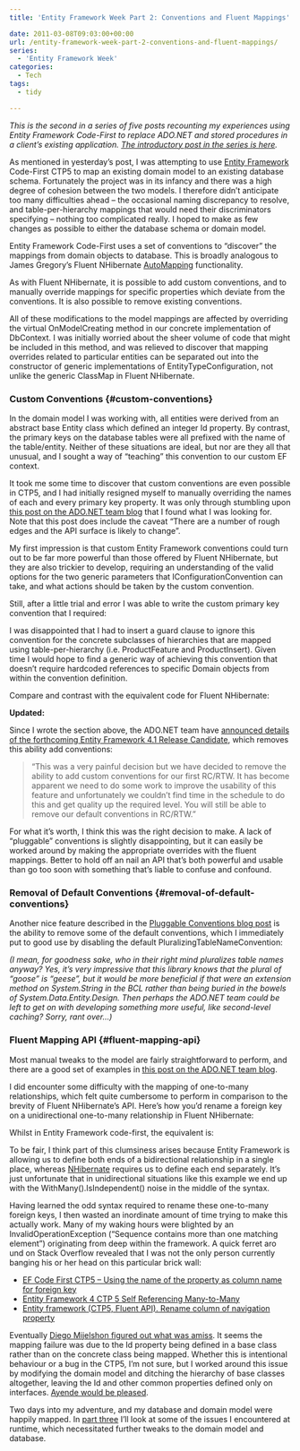 ```yaml
---
title: 'Entity Framework Week Part 2: Conventions and Fluent Mappings'

date: 2011-03-08T09:03:00+00:00
url: /entity-framework-week-part-2-conventions-and-fluent-mappings/
series:
  - 'Entity Framework Week'
categories:
  - Tech
tags:
  - tidy

---
```

_This is the second in a series of five posts recounting my experiences using Entity Framework Code-First to replace ADO.NET and stored procedures in a client’s existing application. [The introductory post in the series is here][1]._

As mentioned in yesterday’s post, I was attempting to use [Entity Framework][2] Code-First CTP5 to map an existing domain model to an existing database schema. Fortunately the project was in its infancy and there was a high degree of cohesion between the two models. I therefore didn’t anticipate too many difficulties ahead – the occasional naming discrepancy to resolve, and table-per-hierarchy mappings that would need their discriminators specifying – nothing too complicated really. I hoped to make as few changes as possible to either the database schema or domain model.

Entity Framework Code-First uses a set of conventions to “discover” the mappings from domain objects to database. This is broadly analogous to James Gregory’s Fluent NHibernate [AutoMapping][3] functionality.

As with Fluent NHibernate, it is possible to add custom conventions, and to manually override mappings for specific properties which deviate from the conventions. It is also possible to remove existing conventions.

All of these modifications to the model mappings are affected by overriding the virtual OnModelCreating method in our concrete implementation of DbContext. I was initially worried about the sheer volume of code that might be included in this method, and was relieved to discover that mapping overrides related to particular entities can be separated out into the constructor of generic implementations of EntityTypeConfiguration, not unlike the generic ClassMap in Fluent NHibernate.

### Custom Conventions {#custom-conventions}

In the domain model I was working with, all entities were derived from an abstract base Entity class which defined an integer Id property. By contrast, the primary keys on the database tables were all prefixed with the name of the table/entity. Neither of these situations are ideal, but nor are they all that unusual, and I sought a way of “teaching” this convention to our custom EF context.

It took me some time to discover that custom conventions are even possible in CTP5, and I had initially resigned myself to manually overriding the names of each and every primary key property. It was only through stumbling upon [this post on the ADO.NET team blog][4] that I found what I was looking for. Note that this post does include the caveat “There are a number of rough edges and the API surface is likely to change”.

My first impression is that custom Entity Framework conventions could turn out to be far more powerful than those offered by Fluent NHibernate, but they are also trickier to develop, requiring an understanding of the valid options for the two generic parameters that IConfigurationConvention can take, and what actions should be taken by the custom convention.

Still, after a little trial and error I was able to write the custom primary key convention that I required:

<!--kg-card-begin: html-->

<!--kg-card-end: html-->

I was disappointed that I had to insert a guard clause to ignore this convention for the concrete subclasses of hierarchies that are mapped using table-per-hierarchy (i.e. ProductFeature and ProductInsert). Given time I would hope to find a generic way of achieving this convention that doesn’t require hardcoded references to specific Domain objects from within the convention definition.

Compare and contrast with the equivalent code for Fluent NHibernate:

<!--kg-card-begin: html-->

<!--kg-card-end: html-->

**Updated:**

Since I wrote the section above, the ADO.NET team have [announced details of the forthcoming Entity Framework 4.1 Release Candidate][5], which removes this ability add conventions:

> “This was a very painful decision but we have decided to remove the ability to add custom conventions for our first RC/RTW. It has become apparent we need to do some work to improve the usability of this feature and unfortunately we couldn’t find time in the schedule to do this and get quality up the required level. You will still be able to remove our default conventions in RC/RTW.”

For what it’s worth, I think this was the right decision to make. A lack of “pluggable” conventions is slightly disappointing, but it can easily be worked around by making the appropriate overrides with the fluent mappings. Better to hold off an nail an API that’s both powerful and usable than go too soon with something that’s liable to confuse and confound.

### Removal of Default Conventions {#removal-of-default-conventions}

Another nice feature described in the [Pluggable Conventions blog post][4] is the ability to remove some of the default conventions, which I immediately put to good use by disabling the default PluralizingTableNameConvention:

<!--kg-card-begin: html-->

<!--kg-card-end: html-->

_(I mean, for goodness sake, who in their right mind pluralizes table names anyway? Yes, it’s very impressive that this library knows that the plural of “goose” is “geese”, but it would be more beneficial if that were an extension method on System.String in the BCL rather than being buried in the bowels of System.Data.Entity.Design. Then perhaps the ADO.NET team could be left to get on with developing something more useful, like second-level caching? Sorry, rant over…)_

### Fluent Mapping API {#fluent-mapping-api}

Most manual tweaks to the model are fairly straightforward to perform, and there are a good set of examples in [this post on the ADO.NET team blog][6].

I did encounter some difficulty with the mapping of one-to-many relationships, which felt quite cumbersome to perform in comparison to the brevity of Fluent NHibernate’s API. Here’s how you’d rename a foreign key on a unidirectional one-to-many relationship in Fluent NHibernate:

<!--kg-card-begin: html-->

<!--kg-card-end: html-->

Whilst in Entity Framework code-first, the equivalent is:

<!--kg-card-begin: html-->

<!--kg-card-end: html-->

To be fair, I think part of this clumsiness arises because Entity Framework is allowing us to define both ends of a bidirectional relationship in a single place, whereas [NHibernate][7] requires us to define each end separately. It’s just unfortunate that in unidirectional situations like this example we end up with the WithMany().IsIndependent() noise in the middle of the syntax.

Having learned the odd syntax required to rename these one-to-many foreign keys, I then wasted an inordinate amount of time trying to make this actually work. Many of my waking hours were blighted by an InvalidOperationException (“Sequence contains more than one matching element”) originating from deep within the framework. A quick ferret aro  
und on Stack Overflow revealed that I was not the only person currently banging his or her head on this particular brick wall:

  * [EF Code First CTP5 – Using the name of the property as column name for foreign key][8]
  * [Entity Framework 4 CTP 5 Self Referencing Many-to-Many][9]
  * [Entity framework (CTP5, Fluent API). Rename column of navigation property][10]

Eventually [Diego Mijelshon figured out what was amiss][11]. It seems the mapping failure was due to the Id property being defined in a base class rather than on the concrete class being mapped. Whether this is intentional behaviour or a bug in the CTP5, I’m not sure, but I worked around this issue by modifying the domain model and ditching the hierarchy of base classes altogether, leaving the Id and other common properties defined only on interfaces. [Ayende would be pleased][12].

Two days into my adventure, and my database and domain model were happily mapped. In [part three][13] I’ll look at some of the issues I encountered at runtime, which necessitated further tweaks to the domain model and database.

 [1]: https://blog.iannelson.uk/entity-framework-week-part-1-introduction-configuration-and-initialization/
 [2]: http://msdn.microsoft.com/en-us/library/bb399572.aspx
 [3]: http://wiki.fluentnhibernate.org/Auto_Mapping
 [4]: http://blogs.msdn.com/b/adonet/archive/2011/01/10/ef-feature-ctp5-pluggable-conventions.aspx
 [5]: http://blogs.msdn.com/b/adonet/archive/2011/03/02/ef-4-1-is-coming-dbcontext-api-amp-code-first-rtw.aspx
 [6]: http://blogs.msdn.com/b/adonet/archive/2010/12/14/ef-feature-ctp5-fluent-api-samples.aspx
 [7]: http://www.nhforge.org
 [8]: http://stackoverflow.com/questions/5008479/ef-code-first-ctp5-using-the-name-of-the-property-as-column-name-for-foreign-ke
 [9]: http://stackoverflow.com/questions/4981228/entity-framework-4-ctp-5-self-referencing-many-to-many
 [10]: http://stackoverflow.com/questions/4660908/entity-framework-ctp5-fluent-api-rename-column-of-navigation-property
 [11]: http://stackoverflow.com/questions/5008479/ef-code-first-ctp5-using-the-name-of-the-property-as-column-name-for-foreign-ke/5090600#5090600
 [12]: http://ayende.com/blog/archive/2011/02/21/code-review-guidelines-avoid-inheritance-for-properties.aspx
 [13]: https://blog.iannelson.uk/entity-framework-week-part-3-runtime-issues-encountered/
